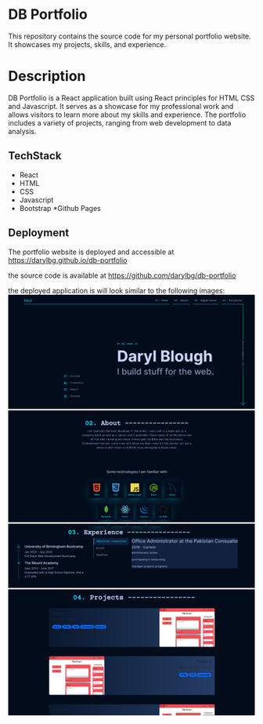 # DB Portfolio
This repository contains the source code for my personal portfolio website. It showcases my projects, skills, and experience.

# Description
DB Portfolio is a React application built using React principles for HTML CSS and Javascript. It serves as a showcase for my professional work and allows visitors to learn more about my skills and experience. The portfolio includes a variety of projects, ranging from web development to data analysis.

## TechStack

* React
* HTML
* CSS
* Javascript
* Bootstrap
*Github Pages

## Deployment
The portfolio website is deployed and accessible at https://darylbg.github.io/db-portfolio

the source code is available at https://github.com/darylbg/db-portfolio

the deployed application is will look similar to the following images: 
![screenshot](./src/assets/images/screenshot1.png)
![screenshot](./src/assets/images/screenshot2.png)
![screenshot](./src/assets/images/screenshot3.png)
![screenshot](./src/assets/images/screenshot4.png)